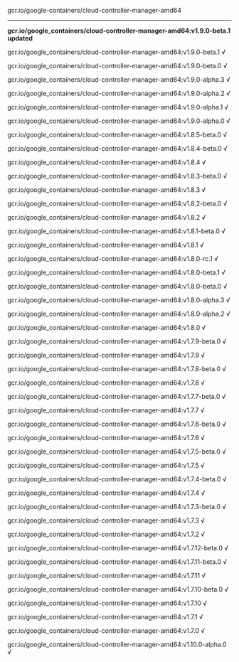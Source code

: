 gcr.io/google-containers/cloud-controller-manager-amd64 

----
**gcr.io/google_containers/cloud-controller-manager-amd64:v1.9.0-beta.1 updated**

gcr.io/google_containers/cloud-controller-manager-amd64:v1.9.0-beta.1 √

gcr.io/google_containers/cloud-controller-manager-amd64:v1.9.0-beta.0 √

gcr.io/google_containers/cloud-controller-manager-amd64:v1.9.0-alpha.3 √

gcr.io/google_containers/cloud-controller-manager-amd64:v1.9.0-alpha.2 √

gcr.io/google_containers/cloud-controller-manager-amd64:v1.9.0-alpha.1 √

gcr.io/google_containers/cloud-controller-manager-amd64:v1.9.0-alpha.0 √

gcr.io/google_containers/cloud-controller-manager-amd64:v1.8.5-beta.0 √

gcr.io/google_containers/cloud-controller-manager-amd64:v1.8.4-beta.0 √

gcr.io/google_containers/cloud-controller-manager-amd64:v1.8.4 √

gcr.io/google_containers/cloud-controller-manager-amd64:v1.8.3-beta.0 √

gcr.io/google_containers/cloud-controller-manager-amd64:v1.8.3 √

gcr.io/google_containers/cloud-controller-manager-amd64:v1.8.2-beta.0 √

gcr.io/google_containers/cloud-controller-manager-amd64:v1.8.2 √

gcr.io/google_containers/cloud-controller-manager-amd64:v1.8.1-beta.0 √

gcr.io/google_containers/cloud-controller-manager-amd64:v1.8.1 √

gcr.io/google_containers/cloud-controller-manager-amd64:v1.8.0-rc.1 √

gcr.io/google_containers/cloud-controller-manager-amd64:v1.8.0-beta.1 √

gcr.io/google_containers/cloud-controller-manager-amd64:v1.8.0-beta.0 √

gcr.io/google_containers/cloud-controller-manager-amd64:v1.8.0-alpha.3 √

gcr.io/google_containers/cloud-controller-manager-amd64:v1.8.0-alpha.2 √

gcr.io/google_containers/cloud-controller-manager-amd64:v1.8.0 √

gcr.io/google_containers/cloud-controller-manager-amd64:v1.7.9-beta.0 √

gcr.io/google_containers/cloud-controller-manager-amd64:v1.7.9 √

gcr.io/google_containers/cloud-controller-manager-amd64:v1.7.8-beta.0 √

gcr.io/google_containers/cloud-controller-manager-amd64:v1.7.8 √

gcr.io/google_containers/cloud-controller-manager-amd64:v1.7.7-beta.0 √

gcr.io/google_containers/cloud-controller-manager-amd64:v1.7.7 √

gcr.io/google_containers/cloud-controller-manager-amd64:v1.7.6-beta.0 √

gcr.io/google_containers/cloud-controller-manager-amd64:v1.7.6 √

gcr.io/google_containers/cloud-controller-manager-amd64:v1.7.5-beta.0 √

gcr.io/google_containers/cloud-controller-manager-amd64:v1.7.5 √

gcr.io/google_containers/cloud-controller-manager-amd64:v1.7.4-beta.0 √

gcr.io/google_containers/cloud-controller-manager-amd64:v1.7.4 √

gcr.io/google_containers/cloud-controller-manager-amd64:v1.7.3-beta.0 √

gcr.io/google_containers/cloud-controller-manager-amd64:v1.7.3 √

gcr.io/google_containers/cloud-controller-manager-amd64:v1.7.2 √

gcr.io/google_containers/cloud-controller-manager-amd64:v1.7.12-beta.0 √

gcr.io/google_containers/cloud-controller-manager-amd64:v1.7.11-beta.0 √

gcr.io/google_containers/cloud-controller-manager-amd64:v1.7.11 √

gcr.io/google_containers/cloud-controller-manager-amd64:v1.7.10-beta.0 √

gcr.io/google_containers/cloud-controller-manager-amd64:v1.7.10 √

gcr.io/google_containers/cloud-controller-manager-amd64:v1.7.1 √

gcr.io/google_containers/cloud-controller-manager-amd64:v1.7.0 √

gcr.io/google_containers/cloud-controller-manager-amd64:v1.10.0-alpha.0 √

